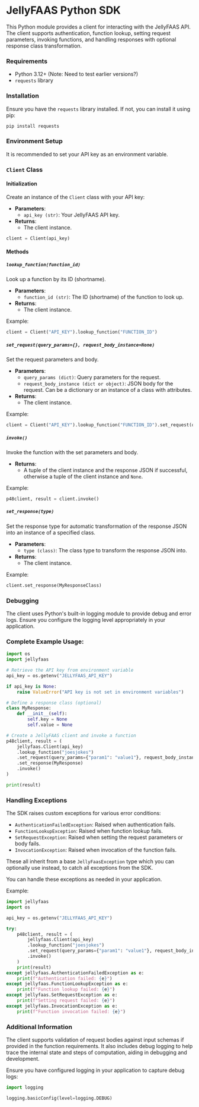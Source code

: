 # JellyFAAS Python SDK

This Python module provides a client for interacting with the JellyFAAS API. The client supports authentication, function lookup, setting request parameters, invoking functions, and handling responses with optional response class transformation.

### Requirements

- Python 3.12+ (Note: Need to test earlier versions?)
- `requests` library

### Installation

Ensure you have the `requests` library installed. If not, you can install it using pip:

```sh
pip install requests
```

### Environment Setup

It is recommended to set your API key as an environment variable.

### `Client` Class

#### Initialization

Create an instance of the `Client` class with your API key:

- **Parameters**:
    - `api_key (str)`: Your JellyFAAS API key.
- **Returns**:
    - The client instance.

```python
client = Client(api_key)
```

#### Methods

##### `lookup_function(function_id)`

Look up a function by its ID (shortname).

- **Parameters**:
    - `function_id (str)`: The ID (shortname) of the function to look up.
- **Returns**:
    - The client instance.

Example:

```python
client = Client("API_KEY").lookup_function("FUNCTION_ID")
```

##### `set_request(query_params={}, request_body_instance=None)`

Set the request parameters and body.

- **Parameters**:
    - `query_params (dict)`: Query parameters for the request.
    - `request_body_instance (dict or object)`: JSON body for the request. Can be a dictionary or an instance of a class with attributes.
- **Returns**:
    - The client instance.

Example:

```python
client = Client("API_KEY").lookup_function("FUNCTION_ID").set_request(query_params={"param1": "value1"}, request_body_instance={"key": "value"})
```

##### `invoke()`

Invoke the function with the set parameters and body.

- **Returns**: 
    - A tuple of the client instance and the response JSON if successful, otherwise a tuple of the client instance and `None`.

Example:

```python
p48client, result = client.invoke()
```

##### `set_response(type)`

Set the response type for automatic transformation of the response JSON into an instance of a specified class.

- **Parameters**:
    - `type (class)`: The class type to transform the response JSON into.
- **Returns**:
    - The client instance.

Example:

```python
client.set_response(MyResponseClass)
```

### Debugging

The client uses Python's built-in logging module to provide debug and error logs. Ensure you configure the logging level appropriately in your application.

### Complete Example Usage:

```python
import os
import jellyfaas

# Retrieve the API key from environment variable
api_key = os.getenv("JELLYFAAS_API_KEY")

if api_key is None:
    raise ValueError("API key is not set in environment variables")

# Define a response class (optional)
class MyResponse:
    def __init__(self):
        self.key = None
        self.value = None

# Create a JellyFAAS client and invoke a function
p48client, result = (
    jellyfaas.Client(api_key)
    .lookup_function("joesjokes")
    .set_request(query_params={"param1": "value1"}, request_body_instance={"key": "value"})
    .set_response(MyResponse)
    .invoke()
)

print(result)
```

### Handling Exceptions

The SDK raises custom exceptions for various error conditions:

- `AuthenticationFailedException`: Raised when authentication fails.
- `FunctionLookupException`: Raised when function lookup fails.
- `SetRequestException`: Raised when setting the request parameters or body fails.
- `InvocationException`: Raised when invocation of the function fails.

These all inherit from a base `JellyFaasException` type which you can optionally use instead, to catch all exceptions from the SDK.

You can handle these exceptions as needed in your application.

Example:

```python
import jellyfaas
import os

api_key = os.getenv("JELLYFAAS_API_KEY")

try:
    p48client, result = (
        jellyfaas.Client(api_key)
        .lookup_function("joesjokes")
        .set_request(query_params={"param1": "value1"}, request_body_instance={"key": "value"})
        .invoke()
    )
    print(result)
except jellyfaas.AuthenticationFailedException as e:
    print(f"Authentication failed: {e}")
except jellyfaas.FunctionLookupException as e:
    print(f"Function lookup failed: {e}")
except jellyfaas.SetRequestException as e:
    print(f"Setting request failed: {e}")
except jellyfaas.InvocationException as e:
    print(f"Function invocation failed: {e}")
```

### Additional Information

The client supports validation of request bodies against input schemas if provided in the function requirements. It also includes debug logging to help trace the internal state and steps of computation, aiding in debugging and development.

Ensure you have configured logging in your application to capture debug logs:

```python
import logging

logging.basicConfig(level=logging.DEBUG)
```
